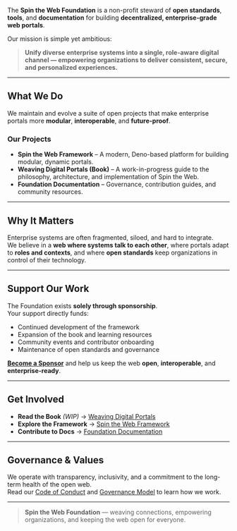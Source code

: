 The **Spin the Web Foundation** is a non-profit steward of **open standards**, **tools**, and **documentation** for building **decentralized, enterprise-grade web portals**.

Our mission is simple yet ambitious:  
> **Unify diverse enterprise systems into a single, role-aware digital channel — empowering organizations to deliver consistent, secure, and personalized experiences.**

---

## What We Do

We maintain and evolve a suite of open projects that make enterprise portals more **modular**, **interoperable**, and **future-proof**.

### **Our Projects**
- **Spin the Web Framework** – A modern, Deno-based platform for building modular, dynamic portals.
- **Weaving Digital Portals (Book)** – A work-in-progress guide to the philosophy, architecture, and implementation of Spin the Web.
- **Foundation Documentation** – Governance, contribution guides, and community resources.

---

## Why It Matters

Enterprise systems are often fragmented, siloed, and hard to integrate.  
We believe in a **web where systems talk to each other**, where portals adapt to **roles and contexts**, and where **open standards** keep organizations in control of their technology.

---

## Support Our Work

The Foundation exists **solely through sponsorship**.  
Your support directly funds:
- Continued development of the framework
- Expansion of the book and learning resources
- Community events and contributor onboarding
- Maintenance of open standards and governance

[**Become a Sponsor**](https://github.com/sponsors/spintheweb) and help us keep the web **open**, **interoperable**, and **enterprise-ready**.

---

## Get Involved

- **Read the Book** *(WIP)* → [Weaving Digital Portals](https://github.com/spintheweb/spin-the-web-book)
- **Explore the Framework** → [Spin the Web Framework](https://github.com/spintheweb/spin-the-web-framework)
- **Contribute to Docs** → [Foundation Documentation](https://github.com/spintheweb/spin-the-web-docs)

---

## Governance & Values

We operate with transparency, inclusivity, and a commitment to the long-term health of the open web.  
Read our [Code of Conduct](CODE_OF_CONDUCT.md) and [Governance Model](docs/governance.md) to learn how we work.

---

> **Spin the Web Foundation** — weaving connections, empowering organizations, and keeping the web open for everyone.

